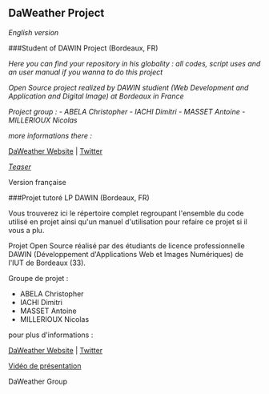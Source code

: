 ## DaWeather Project

*English version*

###Student of DAWIN Project (Bordeaux, FR)

*Here you can find your repository in his globality : all codes, script uses and an user manual if you wanna to do this project*

*Open Source project realized by DAWIN studient (Web Development and Application and Digital Image) at Bordeaux in France*

*Project group :*
  *- ABELA Christopher*
  *- IACHI Dimitri*
  *- MASSET Antoine*
  *- MILLERIOUX Nicolas*

*more informations there :*

[DaWeather Website](daweather.ovh) | [Twitter](twitter.com/DaWeatherGroup)

*[Teaser](https://www.youtube.com/watch?v=cJuikW9qerU)*

Version française

###Projet tutoré LP DAWIN (Bordeaux, FR)

Vous trouverez ici le répertoire complet regroupant l'ensemble du code utilisé en projet ainsi qu'un manuel d'utilisation pour refaire ce projet si il vous a plu.

Projet Open Source réalisé par des étudiants de licence professionnelle DAWIN (Développement d'Applications Web et Images Numériques) de l'IUT de Bordeaux (33).

Groupe de projet : 
  - ABELA Christopher
  - IACHI Dimitri
  - MASSET Antoine
  - MILLERIOUX Nicolas
  
pour plus d'informations :

[DaWeather Website](daweather.imphouse.fr) | [Twitter](twitter.com/DaWeatherGroup)

[Vidéo de présentation](https://www.youtube.com/watch?v=rlkLTQd4FsI) 

DaWeather Group 

